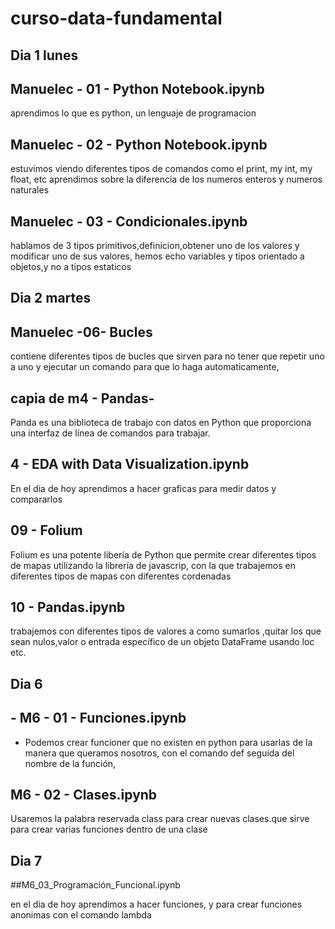 # curso-data-fundamental
## Dia 1 lunes 

## Manuelec - 01 - Python Notebook.ipynb
aprendimos lo que es python, un lenguaje de programacion

## Manuelec - 02 - Python Notebook.ipynb
estuvimos viendo diferentes tipos de comandos como el print, my int, my float, etc aprendimos sobre la diferencia de los numeros enteros
y numeros naturales

## Manuelec - 03 - Condicionales.ipynb
 hablamos de 3 tipos primitivos,definicion,obtener uno de los valores y modificar uno de sus valores,
hemos echo variables y tipos orientado a objetos,y no a tipos estaticos

## Dia 2 martes
## Manuelec -06- Bucles
contiene diferentes tipos de bucles que sirven para no tener que repetir uno a uno y ejecutar un comando para que lo haga automaticamente,

## capia de m4 - Pandas-
Panda es una biblioteca de trabajo con datos en Python que proporciona una interfaz de línea de comandos para trabajar.

 ## 4 - EDA with Data Visualization.ipynb
 En el dia de hoy aprendimos a hacer graficas para medir datos y compararlos

  ## 09 - Folium
 Folium es una potente libería de Python que permite crear diferentes tipos de mapas utilizando la librería de javascrip, con la que 
 trabajemos en diferentes tipos de mapas con diferentes cordenadas

## 10 - Pandas.ipynb
trabajemos con diferentes tipos de valores a como sumarlos ,quitar los que sean nulos,valor o entrada específico de un objeto DataFrame usando loc etc.

 
## Dia 6 

 ## - M6 - 01 - Funciones.ipynb
 - Podemos crear funcioner que no existen en python para usarlas de la manera que queramos nosotros, con el comando def seguida del nombre de la función,

 ## M6 - 02 - Clases.ipynb
 Usaremos la palabra reservada class para crear nuevas clases.que sirve para crear varias funciones dentro de una clase

 ## Dia 7

 ##M6_03_Programación_Funcional.ipynb

 en el dia de hoy aprendimos a hacer funciones, y para crear funciones anonimas con el comando lambda
